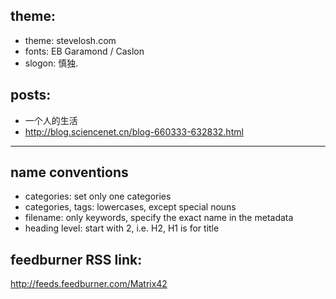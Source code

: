 ## theme:
* theme: stevelosh.com
* fonts: EB Garamond / Caslon
* slogon: 慎独.

## posts:
* 一个人的生活
* http://blog.sciencenet.cn/blog-660333-632832.html

-----------

## name conventions
* categories: set only one categories
* categories, tags: lowercases, except special nouns
* filename: only keywords, specify the exact name in the metadata
* heading level: start with 2, i.e. H2, H1 is for title

## feedburner RSS link:
http://feeds.feedburner.com/Matrix42
